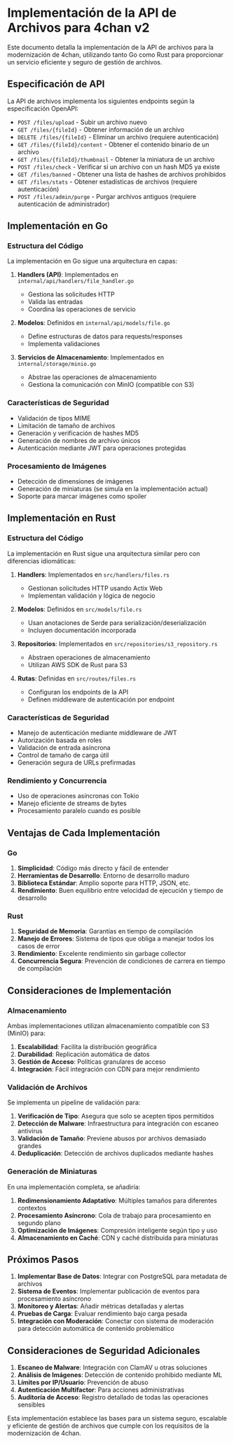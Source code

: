 # Implementación de la API de Archivos para 4chan v2

Este documento detalla la implementación de la API de archivos para la modernización de 4chan, utilizando tanto Go como Rust para proporcionar un servicio eficiente y seguro de gestión de archivos.

## Especificación de API

La API de archivos implementa los siguientes endpoints según la especificación OpenAPI:

- `POST /files/upload` - Subir un archivo nuevo
- `GET /files/{fileId}` - Obtener información de un archivo
- `DELETE /files/{fileId}` - Eliminar un archivo (requiere autenticación)
- `GET /files/{fileId}/content` - Obtener el contenido binario de un archivo
- `GET /files/{fileId}/thumbnail` - Obtener la miniatura de un archivo
- `POST /files/check` - Verificar si un archivo con un hash MD5 ya existe
- `GET /files/banned` - Obtener una lista de hashes de archivos prohibidos
- `GET /files/stats` - Obtener estadísticas de archivos (requiere autenticación)
- `POST /files/admin/purge` - Purgar archivos antiguos (requiere autenticación de administrador)

## Implementación en Go

### Estructura del Código

La implementación en Go sigue una arquitectura en capas:

1. **Handlers (API)**: Implementados en `internal/api/handlers/file_handler.go`
   - Gestiona las solicitudes HTTP
   - Valida las entradas
   - Coordina las operaciones de servicio

2. **Modelos**: Definidos en `internal/api/models/file.go`
   - Define estructuras de datos para requests/responses
   - Implementa validaciones

3. **Servicios de Almacenamiento**: Implementados en `internal/storage/minio.go`
   - Abstrae las operaciones de almacenamiento
   - Gestiona la comunicación con MinIO (compatible con S3)

### Características de Seguridad

- Validación de tipos MIME
- Limitación de tamaño de archivos
- Generación y verificación de hashes MD5
- Generación de nombres de archivo únicos
- Autenticación mediante JWT para operaciones protegidas

### Procesamiento de Imágenes

- Detección de dimensiones de imágenes
- Generación de miniaturas (se simula en la implementación actual)
- Soporte para marcar imágenes como spoiler

## Implementación en Rust

### Estructura del Código

La implementación en Rust sigue una arquitectura similar pero con diferencias idiomáticas:

1. **Handlers**: Implementados en `src/handlers/files.rs`
   - Gestionan solicitudes HTTP usando Actix Web
   - Implementan validación y lógica de negocio

2. **Modelos**: Definidos en `src/models/file.rs`
   - Usan anotaciones de Serde para serialización/deserialización
   - Incluyen documentación incorporada

3. **Repositorios**: Implementados en `src/repositories/s3_repository.rs`
   - Abstraen operaciones de almacenamiento
   - Utilizan AWS SDK de Rust para S3

4. **Rutas**: Definidas en `src/routes/files.rs`
   - Configuran los endpoints de la API
   - Definen middleware de autenticación por endpoint

### Características de Seguridad

- Manejo de autenticación mediante middleware de JWT
- Autorización basada en roles
- Validación de entrada asíncrona
- Control de tamaño de carga útil
- Generación segura de URLs prefirmadas

### Rendimiento y Concurrencia

- Uso de operaciones asíncronas con Tokio
- Manejo eficiente de streams de bytes
- Procesamiento paralelo cuando es posible

## Ventajas de Cada Implementación

### Go

1. **Simplicidad**: Código más directo y fácil de entender
2. **Herramientas de Desarrollo**: Entorno de desarrollo maduro
3. **Biblioteca Estándar**: Amplio soporte para HTTP, JSON, etc.
4. **Rendimiento**: Buen equilibrio entre velocidad de ejecución y tiempo de desarrollo

### Rust

1. **Seguridad de Memoria**: Garantías en tiempo de compilación
2. **Manejo de Errores**: Sistema de tipos que obliga a manejar todos los casos de error
3. **Rendimiento**: Excelente rendimiento sin garbage collector
4. **Concurrencia Segura**: Prevención de condiciones de carrera en tiempo de compilación

## Consideraciones de Implementación

### Almacenamiento

Ambas implementaciones utilizan almacenamiento compatible con S3 (MinIO) para:

1. **Escalabilidad**: Facilita la distribución geográfica
2. **Durabilidad**: Replicación automática de datos
3. **Gestión de Acceso**: Políticas granulares de acceso
4. **Integración**: Fácil integración con CDN para mejor rendimiento

### Validación de Archivos

Se implementa un pipeline de validación para:

1. **Verificación de Tipo**: Asegura que solo se acepten tipos permitidos
2. **Detección de Malware**: Infraestructura para integración con escaneo antivirus
3. **Validación de Tamaño**: Previene abusos por archivos demasiado grandes
4. **Deduplicación**: Detección de archivos duplicados mediante hashes

### Generación de Miniaturas

En una implementación completa, se añadiría:

1. **Redimensionamiento Adaptativo**: Múltiples tamaños para diferentes contextos
2. **Procesamiento Asíncrono**: Cola de trabajo para procesamiento en segundo plano
3. **Optimización de Imágenes**: Compresión inteligente según tipo y uso
4. **Almacenamiento en Caché**: CDN y caché distribuida para miniaturas

## Próximos Pasos

1. **Implementar Base de Datos**: Integrar con PostgreSQL para metadata de archivos
2. **Sistema de Eventos**: Implementar publicación de eventos para procesamiento asíncrono
3. **Monitoreo y Alertas**: Añadir métricas detalladas y alertas
4. **Pruebas de Carga**: Evaluar rendimiento bajo carga pesada
5. **Integración con Moderación**: Conectar con sistema de moderación para detección automática de contenido problemático

## Consideraciones de Seguridad Adicionales

1. **Escaneo de Malware**: Integración con ClamAV u otras soluciones
2. **Análisis de Imágenes**: Detección de contenido prohibido mediante ML
3. **Límites por IP/Usuario**: Prevención de abuso
4. **Autenticación Multifactor**: Para acciones administrativas
5. **Auditoría de Acceso**: Registro detallado de todas las operaciones sensibles

Esta implementación establece las bases para un sistema seguro, escalable y eficiente de gestión de archivos que cumple con los requisitos de la modernización de 4chan.